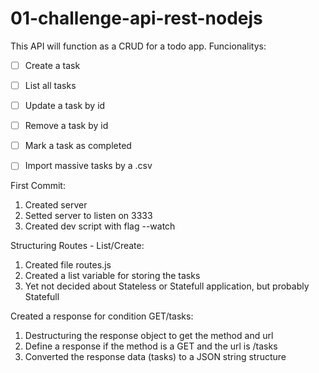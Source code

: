 # 01-challenge-api-rest-nodejs
This API will function as a CRUD for a todo app.
Funcionalitys:
- [ ] Create a task
- [ ] List all tasks
- [ ] Update a task by id
- [ ] Remove a task by id
- [ ] Mark a task as completed
- [ ] Import massive tasks by a .csv


First Commit:
1. Created server
2. Setted server to listen on 3333
3. Created dev script with flag --watch

Structuring Routes - List/Create:
1. Created file routes.js
2. Created a list variable for storing the tasks
3. Yet not decided about Stateless or Statefull application, but probably Statefull

Created a response for condition GET/tasks: 
1. Destructuring the response object to get the method and url
2. Define a response if the method is a GET and the url is /tasks
3. Converted the response data (tasks) to a JSON string structure